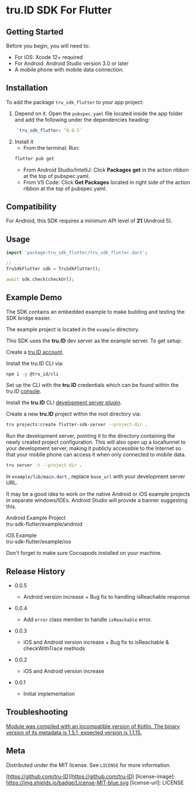 # tru.ID SDK For Flutter

## Getting Started

Before you begin, you will need to:

- For iOS: Xcode 12+ required
- For Android: Android Studio version 3.0 or later
- A mobile phone with mobile data connection.

## Installation

To add the package `tru_sdk_flutter` to your app project:

1. Depend on it. Open the `pubspec.yaml` file located inside the app folder and add the following under the dependencies heading:

```yaml
	`tru_sdk_flutter: ^0.0.5`
```

2. Install it
   - From the terminal: Run:
   ```bash
   flutter pub get
   ```
   - From Android Studio/IntelliJ: Click **Packages get** in the action ribbon at the top of pubspec.yaml.
   - From VS Code: Click **Get Packages** located in right side of the action ribbon at the top of pubspec.yaml.

## Compatibility

For Android, this SDK requires a minimum API level of **21** (Android 5).

## Usage

```dart
import 'package:tru_sdk_flutter/tru_sdk_flutter.dart';

// ...
TruSdkFlutter sdk = TruSdkFlutter();

await sdk.check(checkUrl);
```

## Example Demo

The SDK contains an embedded example to make building and testing the SDK bridge easier.

The example project is located in the `example` directory.

This SDK uses the **tru.ID** dev server as the example server. To get setup:

Create a [tru.ID account](https://developer.tru.id/signup).

Install the tru.ID CLI via:

```bash
npm i -g @tru_id/cli
```

Set up the CLI with the **tru.ID** credentials which can be found within the tru.ID [console](https://developer.tru.id/console).

Install the **tru.ID** CLI [development server plugin](https://github.com/tru-ID/cli-plugin-dev-server).

Create a new **tru.ID** project within the root directory via:

```bash
tru projects:create flutter-sdk-server --project-dir .
```

Run the development server, pointing it to the directory containing the newly created project configuration. This will also open up a localtunnel to your development server, making it publicly accessible to the Internet so that your mobile phone can access it when only connected to mobile data.

```bash
tru server -t --project-dir .
```

In `example/lib/main.dart` , replace `base_url` with your development server URL.

It may be a good idea to work on the native Android or iOS example projects in separate windows/IDEs. Android Studio will provide a banner suggesting this.

Android Example Project\
tru-sdk-flutter/example/android

iOS Example\
tru-sdk-flutter/example/ios

Don't forget to make sure Cocoapods installed on your machine.

## Release History
- 0.0.5
  - Android version increase + Bug fix to handling isReachable response

- 0.0.4
  - Add `error` class member to handle `isReachable` error.

- 0.0.3
  - iOS and Android version increase + Bug fix to isReachable & checkWithTrace methods

- 0.0.2
  - iOS and Android version increase

- 0.0.1
  - Initial implementation


## Troubleshooting

[Module was compiled with an incompatible version of Kotlin. The binary version of its metadata is 1.5.1, expected version is 1.1.15.](https://github.com/flutter/flutter/issues/83834)

## Meta

Distributed under the MIT license. See `LICENSE` for more information.

[https://github.com/tru-ID](https://github.com/tru-ID)
[license-image]: https://img.shields.io/badge/License-MIT-blue.svg
[license-url]: LICENSE

